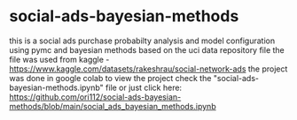 # social-ads-bayesian-methods
this is a social ads purchase probabilty analysis and model configuration using pymc and bayesian methods based on the uci data repository file
the file was used from kaggle - https://www.kaggle.com/datasets/rakeshrau/social-network-ads
the project was done in google colab
to view the project check the "social-ads-bayesian-methods.ipynb" file or just click here: https://github.com/ori112/social-ads-bayesian-methods/blob/main/social_ads_bayesian_methods.ipynb
